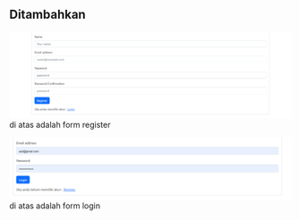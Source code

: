 ## Ditambahkan
![Alt text](image-3.png)
di atas adalah form register

![Alt text](image-4.png)
di atas adalah form login

